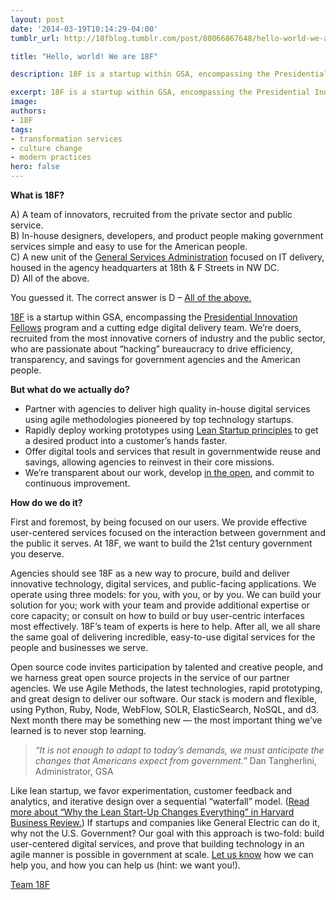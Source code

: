 ```yaml
---
layout: post
date: '2014-03-19T10:14:29-04:00'
tumblr_url: http://18fblog.tumblr.com/post/80066867648/hello-world-we-are-18f

title: "Hello, world! We are 18F"

description: 18F is a startup within GSA, encompassing the Presidential Innovation Fellows program and a cutting edge digital delivery team. We’re doers, recruited from the most innovative corners of industry and the public sector, who are passionate about “hacking” bureaucracy to drive efficiency, transparency, and savings for government agencies and the American people.

excerpt: 18F is a startup within GSA, encompassing the Presidential Innovation Fellows program and a cutting edge digital delivery team. We’re doers, recruited from the most innovative corners of industry and the public sector, who are passionate about “hacking” bureaucracy to drive efficiency, transparency, and savings for government agencies and the American people.
image:
authors:
- 18F
tags:
- transformation services
- culture change
- modern practices
hero: false
---
```


**What is 18F?**

A) A team of innovators, recruited from the private sector and public
service.<br>
B) In-house designers, developers, and product people making government
services simple and easy to use for the American people.<br>
C) A new unit of the [General Services Administration](https://gsa.gov/)
focused on IT delivery, housed in the agency headquarters at 18th & F
Streets in NW DC.<br>
D) All of the above.

You guessed it. The correct answer is D – [All of the
above.](https://18f.gsa.gov/)

[18F](https://18f.gsa.gov/) is a startup within GSA, encompassing the
[Presidential Innovation Fellows](https://wh.gov/innovationfellows)
program and a cutting edge digital delivery team. We’re doers, recruited
from the most innovative corners of industry and the public sector, who
are passionate about “hacking” bureaucracy to drive efficiency,
transparency, and savings for government agencies and the American
people.

**But what do we actually do?**

-   <span>Partner with agencies to deliver high quality in-house digital
    services using agile methodologies pioneered by top technology
    startups.</span>
-   <span>Rapidly deploy working prototypes using [Lean Startup
    principles](http://theleanstartup.com/principles) to get a desired
    product into a customer’s hands faster.</span>
-   <span>Offer digital tools and services that result in governmentwide
    reuse and savings, allowing agencies to reinvest in their core
    missions.</span>
-   <span>We’re transparent about our work, develop [in the
    open](https://github.com/18f), and commit to continuous
    improvement.</span>

**How do we do it?**

First and foremost, by being focused on our users. We provide effective
user-centered services focused on the interaction between government and
the public it serves. At 18F, we want to build the 21st century
government you deserve.

Agencies should see 18F as a new way to procure, build and deliver
innovative technology, digital services, and public-facing applications.
We operate using three models: for you, with you, or by you. We can
build your solution for you; work with your team and provide additional
expertise or core capacity; or consult on how to build or buy
user-centric interfaces most effectively. 18F’s team of experts is here
to help. After all, we all share the same goal of delivering incredible,
easy-to-use digital services for the people and businesses we serve.

Open source code invites participation by talented and creative people,
and we harness great open source projects in the service of our partner
agencies. We use Agile Methods, the latest technologies, rapid
prototyping, and great design to deliver our software. Our stack is
modern and flexible, using Python, Ruby, Node, WebFlow, SOLR,
ElasticSearch, NoSQL, and d3. Next month there may be something new —
the most important thing we’ve learned is to never stop learning.

> *“It is not enough to adapt to today’s demands, we must anticipate the
> changes that Americans expect from government.”*
> Dan Tangherlini, Administrator, GSA

Like lean startup, we favor experimentation, customer feedback and
analytics, and iterative design over a sequential “waterfall” model.
([Read more about “Why the Lean Start-Up Changes Everything” in Harvard
Business
Review.](http://steveblank.com/2013/05/06/free-reprints-of-why-the-lean-startup-changes-everything/))
If startups and companies like General Electric can do it, why not the
U.S. Government? Our goal with this approach is two-fold: build
user-centered digital services, and prove that building technology in an
agile manner is possible in government at scale. [Let us
know](https://18f.gsa.gov/#contact) how we can help you, and how you can
help us (hint: we want you!).

[Team 18F](https://18f.gsa.gov/#team)
